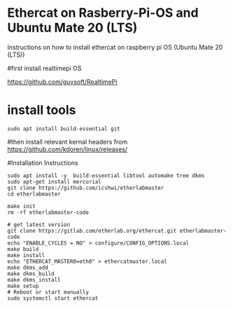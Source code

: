 # Ethercat on Rasberry-Pi-OS and Ubuntu Mate 20 (LTS)
Instructions on how to install ethercat on raspberry pi OS (Ubuntu Mate 20 (LTS))


#first install realtimepi OS

https://github.com/guysoft/RealtimePi

# install tools
`sudo apt install build-essential git`

#then install relevant kernal headers from
https://github.com/kdoren/linux/releases/

#Installation Instructions
```
sudo apt install -y  build-essential libtool automake tree dkms
sudo apt-get install mercurial
git clone https://github.com/icshwi/etherlabmaster
cd etherlabmaster

make init
rm -rf etherlabmaster-code

# get latest version
git clone https://gitlab.com/etherlab.org/ethercat.git etherlabmaster-code
echo "ENABLE_CYCLES = NO" > configure/CONFIG_OPTIONS.local
make build
make install
echo "ETHERCAT_MASTER0=eth0" > ethercatmaster.local
make dkms_add
make dkms_build
make dkms_install
make setup
# Reboot or start manually
sudo systemctl start ethercat
```
